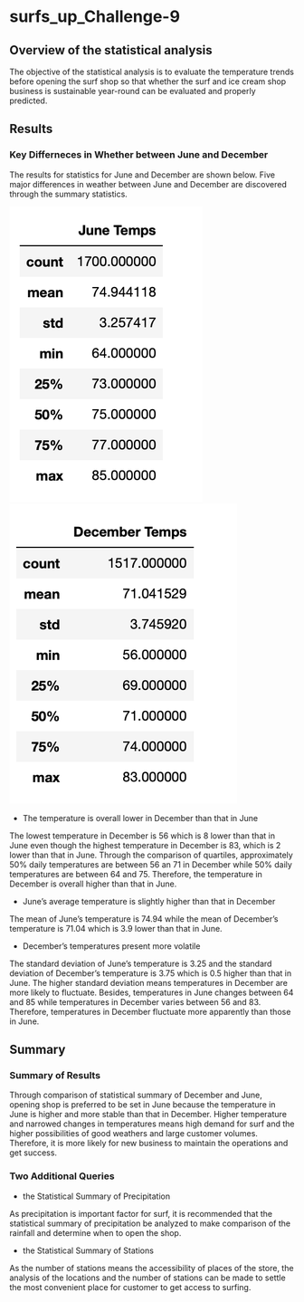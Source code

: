 # surfs_up_Challenge-9
## Overview of the statistical analysis 

The objective of the statistical analysis is to evaluate the temperature trends before opening the surf shop so that whether the surf and ice cream shop business is sustainable year-round can  be evaluated and properly predicted. 


## Results 
### Key Differneces in Whether between June and December 

The results for statistics for June and December are shown below. Five major differences in weather between June and December are discovered through the summary statistics. 

![Screenshot -1](https://github.com/irisyidi/surfs_up_Challenge-9/blob/main/Screenshot%20-1%20.png)
![Screenshot -2](https://github.com/irisyidi/surfs_up_Challenge-9/blob/main/Screenshot%20-2.png)

- The temperature is overall lower in December than that in June

The lowest temperature in December is 56 which is 8 lower than that in June even though the highest temperature in December is 83, which is 2 lower than that in June. Through the comparison of quartiles, approximately 50% daily temperatures are between 56 an 71 in December while 50% daily temperatures are between 64 and 75. Therefore, the temperature in December is overall higher than that in June. 

- June’s average temperature is slightly higher than that in December 

The mean of June’s temperature is 74.94 while the mean of December’s temperature is 71.04 which is 3.9 lower than that in June. 

- December’s temperatures present more volatile 

The standard deviation of June’s temperature is 3.25 and the standard deviation of December’s temperature is 3.75 which is 0.5 higher than that in June. The higher standard deviation means temperatures in December are more likely to fluctuate. Besides, temperatures in June changes between 64 and 85 while temperatures in December varies between 56 and 83. Therefore, temperatures in December fluctuate more apparently than those in June. 


## Summary 
### Summary of Results 
Through comparison of statistical summary of December and June, opening shop is preferred to be set in June because the temperature in June is higher and more stable than that in December. Higher temperature and narrowed changes in temperatures means high demand for surf and the higher possibilities of good weathers and large customer volumes. Therefore, it is more likely for new business to maintain the operations and get success. 


### Two Additional Queries 
- the Statistical Summary of Precipitation

As precipitation is important factor for surf, it is recommended that the statistical summary of precipitation be analyzed to make comparison of the rainfall and determine when to open the shop.

- the Statistical Summary of Stations 

As the number of stations means the accessibility of places of the store, the analysis of the locations and the number of stations can be made to settle the most convenient place for customer to get access to surfing. 

